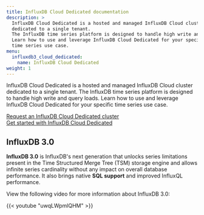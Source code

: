 ```yaml
---
title: InfluxDB Cloud Dedicated documentation
description: >
  InfluxDB Cloud Dedicated is a hosted and managed InfluxDB Cloud cluster
  dedicated to a single tenant.
  The InfluxDB time series platform is designed to handle high write and query loads.
  Learn how to use and leverage InfluxDB Cloud Dedicated for your specific
  time series use case.
menu:
  influxdb3_cloud_dedicated:
    name: InfluxDB Cloud Dedicated
weight: 1
---
```


InfluxDB Cloud Dedicated is a hosted and managed InfluxDB Cloud cluster
dedicated to a single tenant.
The InfluxDB time series platform is designed to handle high write and query loads.
Learn how to use and leverage InfluxDB Cloud Dedicated for your specific
time series use case.

<a class="btn" href="{{< cta-link >}}">Request an InfluxDB Cloud Dedicated cluster</a>  
<a class="btn" href="/influxdb3/cloud-dedicated/get-started/">Get started with InfluxDB Cloud Dedicated</a>

## InfluxDB 3.0

**InfluxDB 3.0** is InfluxDB's next generation that unlocks series
limitations present in the Time Structured Merge Tree (TSM) storage engine and
allows infinite series cardinality without any impact on overall database performance.
It also brings native **SQL support** and improved InfluxQL performance.

View the following video for more information about InfluxDB 3.0:

{{< youtube "uwqLWpmlQHM" >}}
